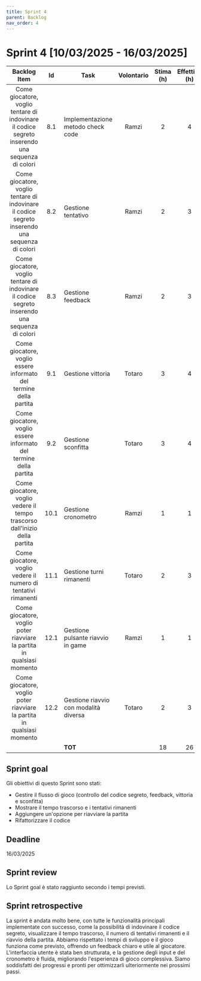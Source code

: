 ```yaml
---
title: Sprint 4
parent: Backlog
nav_order: 4
---
```

# Sprint 4 [10/03/2025 - 16/03/2025]

|                                          Backlog Item                                           |  Id  | Task                                  | Volontario | Stima (h) | Effettivo (h) |
|:-----------------------------------------------------------------------------------------------:|:----:|---------------------------------------|:----------:|:---------:|:-------------:|
| Come giocatore, voglio tentare di indovinare il codice segreto inserendo una sequenza di colori | 8.1  | Implementazione metodo check code     |   Ramzi    |     2     |       4       |
| Come giocatore, voglio tentare di indovinare il codice segreto inserendo una sequenza di colori | 8.2  | Gestione tentativo                    |   Ramzi    |     2     |       3       |
| Come giocatore, voglio tentare di indovinare il codice segreto inserendo una sequenza di colori | 8.3  | Gestione feedback                     |   Ramzi    |     2     |       3       |
|                Come giocatore, voglio essere informato del termine della partita                | 9.1  | Gestione vittoria                     |   Totaro   |     3     |       4       |
|                Come giocatore, voglio essere informato del termine della partita                | 9.2  | Gestione sconfitta                    |   Totaro   |     3     |       4       |
|           Come giocatore, voglio vedere il tempo trascorso dall'inizio della partita            | 10.1 | Gestione cronometro                   |   Ramzi    |     1     |       1       |
|                 Come giocatore, voglio vedere il numero di tentativi rimanenti                  | 11.1 | Gestione turni rimanenti              |   Totaro   |     2     |       3       |
|             Come giocatore, voglio poter riavviare la partita in qualsiasi momento              | 12.1 | Gestione pulsante riavvio in game     |   Ramzi    |     1     |       1       |
|             Come giocatore, voglio poter riavviare la partita in qualsiasi momento              | 12.2 | Gestione riavvio con modalità diversa |   Totaro   |     2     |       3       |
|                                                                                                 |      | **TOT**                               |            |    18     |      26       |

## Sprint goal

Gli obiettivi di questo Sprint sono stati:
- Gestire il flusso di gioco (controllo del codice segreto, feedback, vittoria e sconfitta)
- Mostrare il tempo trascorso e i tentativi rimanenti
- Aggiungere un'opzione per riavviare la partita
- Rifattorizzare il codice 

## Deadline

16/03/2025

## Sprint review
Lo Sprint goal è stato raggiunto secondo i tempi previsti.

## Sprint retrospective

La sprint è andata molto bene, con tutte le funzionalità principali implementate con successo, come la possibilità di indovinare il 
codice segreto, visualizzare il tempo trascorso, il numero di tentativi rimanenti e il riavvio della partita. Abbiamo rispettato i 
tempi di sviluppo e il gioco funziona come previsto, offrendo un feedback chiaro e utile al giocatore. L'interfaccia utente è stata 
ben strutturata, e la gestione degli input e del cronometro è fluida, migliorando l'esperienza di gioco complessiva. Siamo soddisfatti 
dei progressi e pronti per ottimizzarli ulteriormente nei prossimi passi.



